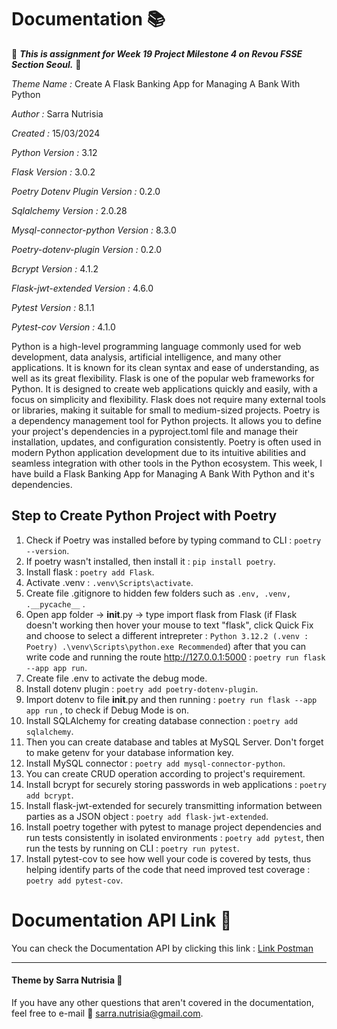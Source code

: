 # Documentation 📚


🔎 **_This is assignment for Week 19 Project Milestone 4 on Revou FSSE Section Seoul._** 🔎



*Theme Name :* Create A Flask Banking App for Managing A Bank With Python

*Author :* Sarra Nutrisia

*Created :* 15/03/2024 

*Python Version :* 3.12

*Flask Version :* 3.0.2

*Poetry Dotenv Plugin Version :* 0.2.0

*Sqlalchemy Version :* 2.0.28

*Mysql-connector-python Version :* 8.3.0

*Poetry-dotenv-plugin Version :* 0.2.0

*Bcrypt Version :* 4.1.2

*Flask-jwt-extended Version :* 4.6.0

*Pytest Version :* 8.1.1

*Pytest-cov Version :* 4.1.0



Python is a high-level programming language commonly used for web development, data analysis, artificial intelligence, and many other applications. It is known for its clean syntax and ease of understanding, as well as its great flexibility. Flask is one of the popular web frameworks for Python. It is designed to create web applications quickly and easily, with a focus on simplicity and flexibility. Flask does not require many external tools or libraries, making it suitable for small to medium-sized projects. Poetry is a dependency management tool for Python projects. It allows you to define your project's dependencies in a pyproject.toml file and manage their installation, updates, and configuration consistently. Poetry is often used in modern Python application development due to its intuitive abilities and seamless integration with other tools in the Python ecosystem. This week, I have build a Flask Banking App for Managing A Bank With Python and it's dependencies.


## Step to Create Python Project with Poetry

1. Check if Poetry was installed before by typing command to CLI : `poetry --version`.
2. If poetry wasn't installed, then install it : `pip install poetry`.
3. Install flask : `poetry add Flask`.
4. Activate .venv : `.venv\Scripts\activate`.
5. Create file .gitignore to hidden few folders such as `.env, .venv, .__pycache__` .
6. Open app folder -> __init__.py -> type import flask from Flask (if Flask doesn't working then hover your mouse to text "flask", click Quick Fix and choose to select a different intrepreter : `Python 3.12.2 (.venv : Poetry) .\venv\Scripts\python.exe Recommended`) after that you can write code and running the route http://127.0.0.1:5000 : `poetry run flask --app app run`.
7. Create file .env to activate the debug mode.
8. Install dotenv plugin : `poetry add poetry-dotenv-plugin`.
9. Import dotenv to file __init__.py and then running : `poetry run flask --app app run` , to check if Debug Mode is on.
10. Install SQLAlchemy for creating database connection : `poetry add sqlalchemy`.
11. Then you can create database and tables at MySQL Server. Don't forget to make getenv for your database information key.
12. Install MySQL connector : `poetry add mysql-connector-python`.
13. You can create CRUD operation according to project's requirement.
14. Install bcrypt for securely storing passwords in web applications : `poetry add bcrypt`.
15. Install flask-jwt-extended for securely transmitting information between parties as a JSON object : `poetry add flask-jwt-extended`.
16. Install poetry together with pytest to manage project dependencies and run tests consistently in isolated environments : `poetry add pytest`, then run the tests by running on CLI : `poetry run pytest`.
17. Install pytest-cov to see how well your code is covered by tests, thus helping identify parts of the code that need improved test coverage : `poetry add pytest-cov`.


# Documentation API Link 🚀
You can check the Documentation API by clicking this link : [Link Postman](https://documenter.getpostman.com/view/29004934/2sA2xmWBZb) 
  
***

#### Theme by Sarra Nutrisia &#127776;
If you have any other questions that aren't covered in the documentation, feel free to e-mail &#128233; <sarra.nutrisia@gmail.com>.